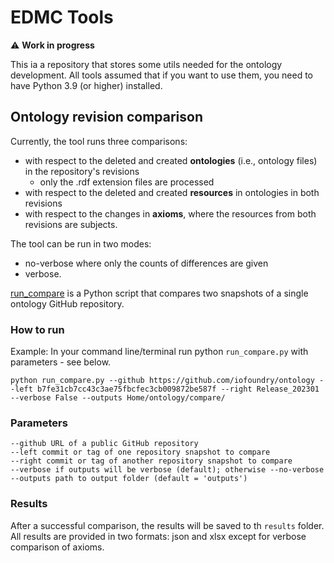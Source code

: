 # EDMC Tools

:warning: **Work in progress**

This ia a repository that stores some utils needed for the ontology development.
All tools assumed that if you want to use them, you need to have Python 3.9 (or higher) installed.

## Ontology revision comparison
Currently, the tool runs three comparisons:
- with respect to the deleted and created **ontologies** (i.e., ontology files) in the repository's revisions
  - only the .rdf extension files are processed
- with respect to the deleted and created **resources** in ontologies in both revisions
- with respect to the changes in **axioms**, where the resources from both revisions are subjects.

The tool can be run in two modes:
- no-verbose where only the counts of differences are given
- verbose.

[run_compare](https://github.com/edmcouncil/tools/blob/main/edmc_tools/run_compare.py) is a Python script that compares two snapshots of a single ontology GitHub repository.
### How to run
Example:
In your command line/terminal run python `run_compare.py` with parameters - see below.
```
python run_compare.py --github https://github.com/iofoundry/ontology --left b7fe31cb7cc43c3ae75fbcfec3cb009872be587f --right Release_202301 --verbose False --outputs Home/ontology/compare/ 
```
### Parameters
```
--github URL of a public GitHub repository
--left commit or tag of one repository snapshot to compare
--right commit or tag of another repository snapshot to compare
--verbose if outputs will be verbose (default); otherwise --no-verbose
--outputs path to output folder (default = 'outputs')
```
### Results
After a successful comparison, the results will be saved to th `results` folder.
All results are provided in two formats: json and xlsx except for verbose comparison of axioms.

